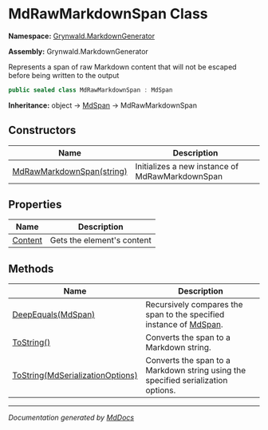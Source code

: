 ﻿# MdRawMarkdownSpan Class

**Namespace:** [Grynwald.MarkdownGenerator](../index.md)

**Assembly:** Grynwald.MarkdownGenerator

Represents a span of raw Markdown content that will not be escaped before being written to the output

```csharp
public sealed class MdRawMarkdownSpan : MdSpan
```

**Inheritance:** object → [MdSpan](../MdSpan/index.md) → MdRawMarkdownSpan

## Constructors

| Name                                               | Description                                     |
| -------------------------------------------------- | ----------------------------------------------- |
| [MdRawMarkdownSpan(string)](constructors/index.md) | Initializes a new instance of MdRawMarkdownSpan |

## Properties

| Name                             | Description                |
| -------------------------------- | -------------------------- |
| [Content](properties/Content.md) | Gets the element's content |

## Methods

| Name                                                                                   | Description                                                                              |
| -------------------------------------------------------------------------------------- | ---------------------------------------------------------------------------------------- |
| [DeepEquals(MdSpan)](methods/DeepEquals.md)                                            | Recursively compares the span to the specified instance of [MdSpan](../MdSpan/index.md). |
| [ToString()](methods/ToString.md#tostring)                                             | Converts the span to a Markdown string.                                                  |
| [ToString(MdSerializationOptions)](methods/ToString.md#tostringmdserializationoptions) | Converts the span to a Markdown string using the specified serialization options.        |

___

*Documentation generated by [MdDocs](https://github.com/ap0llo/mddocs)*
